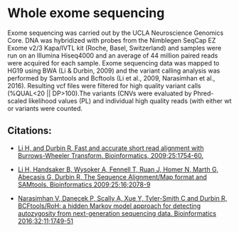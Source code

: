 # Whole exome sequencing
Exome sequencing was carried out by the UCLA Neuroscience Genomics Core. DNA was hybridized with probes from the Nimblegen SeqCap EZ Exome v2/3 Kapa/IVTL kit (Roche, Basel, Switzerland) and samples were run on an Illumina Hiseq4000 and an average of 44 million paired reads were acquired for each sample. Exome sequencing data was mapped to HG19 using BWA (Li & Durbin, 2009) and the variant calling analysis was performed by Samtools and Bcftools (Li et al., 2009, Narasimhan et al., 2016). Resulting vcf files were filtered for high quality variant calls (%QUAL<20 || DP>100).The variants (CNVs were evaluated by Phred-scaled likelihood values (PL) and individual high quality reads (with either wt or variants were counted.

## Citations:
 * [Li H, and Durbin R, Fast and accurate short read alignment with Burrows-Wheeler Transform. Bioinformatics, 2009;25:1754-60.](https://pubmed.ncbi.nlm.nih.gov/19451168)

 * [Li H, Handsaker B, Wysoker A, Fennell T, Ruan J, Homer N, Marth G, Abecasis G, Durbin R, The Sequence Alignment/Map format and SAMtools. Bioinformatics 2009;25;16;2078-9](https://pubmed.ncbi.nlm.nih.gov/19505943)

 * [Narasimhan V, Danecek P, Scally A, Xue Y, Tyler-Smith C and Durbin R, BCFtools/RoH: a hidden Markov model approach for detecting autozygosity from next-generation sequencing data. Bioinformatics 2016;32;11;1749-51](https://www.ncbi.nlm.nih.gov/pmc/articles/PMC4892413)
